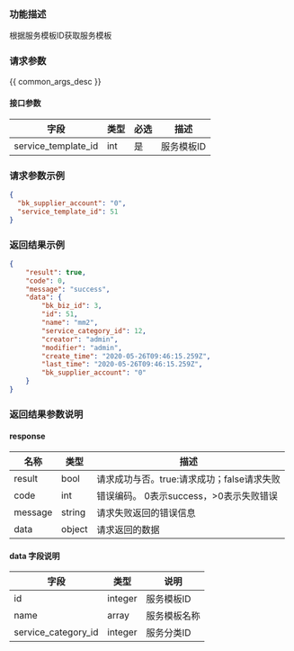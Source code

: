 ### 功能描述

根据服务模板ID获取服务模板

### 请求参数

{{ common_args_desc }}

#### 接口参数

| 字段                 |  类型      | 必选	   |  描述                 |
|----------------------|------------|--------|-----------------------|
| service_template_id | int  | 是   | 服务模板ID |


### 请求参数示例

```json
{
  "bk_supplier_account": "0",
  "service_template_id": 51
}
```


### 返回结果示例

```json
{
    "result": true,
    "code": 0,
    "message": "success",
    "data": {
        "bk_biz_id": 3,
        "id": 51,
        "name": "mm2",
        "service_category_id": 12,
        "creator": "admin",
        "modifier": "admin",
        "create_time": "2020-05-26T09:46:15.259Z",
        "last_time": "2020-05-26T09:46:15.259Z",
        "bk_supplier_account": "0"
    }
}
```

### 返回结果参数说明

#### response

| 名称  | 类型  | 描述 |
|---|---|---|
| result | bool | 请求成功与否。true:请求成功；false请求失败 |
| code | int | 错误编码。 0表示success，>0表示失败错误 |
| message | string | 请求失败返回的错误信息 |
| data | object | 请求返回的数据 |

#### data 字段说明

| 字段|类型|说明|
|---|---|---|
|id|integer|服务模板ID|
|name|array|服务模板名称|
|service_category_id|integer|服务分类ID|
